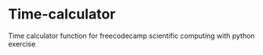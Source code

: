 # Time-calculator
Time calculator function for freecodecamp scientific computing with python exercise
